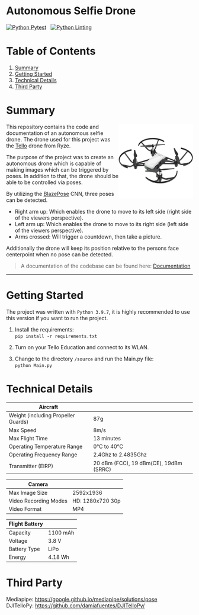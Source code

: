 # Autonomous Selfie Drone

[![Python Pytest](https://github.com/Baumwollboebele/autonnomous_selfie_drone/actions/workflows/python_pytest.yml/badge.svg)](https://github.com/Baumwollboebele/autonnomous_selfie_drone/actions/workflows/python_pytest.yml)&nbsp;&nbsp;&nbsp;[![Python Linting](https://github.com/Baumwollboebele/autonnomous_selfie_drone/actions/workflows/python_linting.yml/badge.svg)](https://github.com/Baumwollboebele/autonnomous_selfie_drone/actions/workflows/python_linting.yml)

# Table of Contents

1. [Summary](#summary)
2. [Getting Started](#getting-started)
3. [Technical Details](#tello-drone)
4. [Third Party](#third-party)

# Summary

<img style="float: right;" src="/images/tello_drone.jpg" height="200"/>

This repository contains the code and documentation of an autonomous selfie drone.
The drone used for this project was the [Tello](https://www.ryzerobotics.com/de/tello) drone from Ryze.

The purpose of the project was to create an autonomous drone which is capable of making images which can be triggered by poses.
In addition to that, the drone should be able to be controlled via poses.

By utilizing the [BlazePose](https://arxiv.org/abs/2006.10204) CNN, three poses can be detected.
- Right arm up: Which enables the drone to move to its left side (right side of the viewers perspective).
- Left arm up: Which enables the drone to move to its right side (left side of the viewers perspective).
- Arms crossed: Will trigger a countdown, then take a picture.

Additionally the drone will keep its position relative to the persons face centerpoint when no pose can be detected.

> A documentation of the codebase can be found here: [Documentation](https://baumwollboebele.github.io/autonnomous_selfie_drone/)


<hr/>

# Getting Started

The project was written with `Python 3.9.7`, it is highly recommended to use this version 
if you want to run the project.

1. Install the requirements:</br>
```pip install -r requirements.txt```

2. Turn on your Tello Education and connect to its WLAN.

3. Change to the directory `/source` and run the Main.py file:</br>
```python Main.py```


# Technical Details

| **Aircraft** ||
|-------|--------|
|Weight (including Propeller Guards)| 87g |
|Max Speed| 8m/s |
|Max Flight Time| 13 minutes|
|Operating Temperature Range| 0°C to 40°C|
|Operating Frequency Range| 2.4Ghz to 2.4835Ghz|
|Transmitter (EIRP)| 20 dBm (FCC), 19 dBm(CE), 19dBm (SRRC)

| **Camera** ||
|-------|--------|
|Max Image Size| 2592x1936|
|Video Recording Modes| HD: 1280x720 30p |
|Video Format| MP4|

| **Flight Battery** ||
|-------|--------|
|Capacity| 1100 mAh|
|Voltage|3.8 V|
|Battery Type| LiPo|
|Energy| 4.18 Wh|


# Third Party

Mediapipe:
https://google.github.io/mediapipe/solutions/pose</br>
DJITelloPy:
https://github.com/damiafuentes/DJITelloPy/